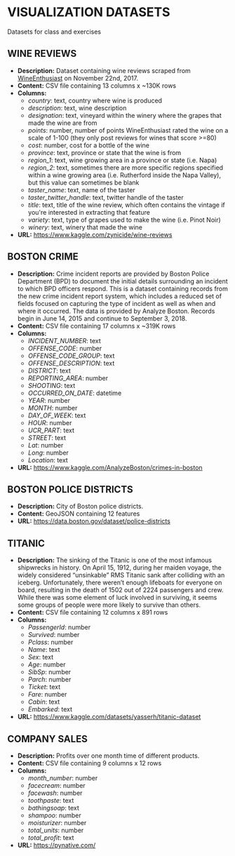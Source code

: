 # VISUALIZATION DATASETS

Datasets for class and exercises

## WINE REVIEWS
- **Description:** Dataset containing wine reviews scraped from [WineEnthusiast](https://www.winemag.com/?s=&drink_type=wine) on November 22nd, 2017. 
- **Content:** CSV file containing 13 columns x ~130K rows
- **Columns:**
    - *country*: text, country where wine is produced
    - *description*: text, wine description
    - *designation*: text, vineyard within the winery where the grapes that made the wine are from
    - *points*: number, number of points WineEnthusiast rated the wine on a scale of 1-100 (they only post reviews for wines that score \>=80)
    - *cost*: number, cost for a bottle of the wine
    - *province*: text, province or state that the wine is from
    - *region_1*: text, wine growing area in a province or state (i.e. Napa)
    - *region_2*: text, sometimes there are more specific regions specified within a wine growing area (i.e. Rutherford inside the Napa Valley), but this value can sometimes be blank
    - *taster_name*: text, name of the taster
    - *taster_twitter_handle*: text, twitter handle of the taster
    - *title*: text, title of the wine review, which often contains the vintage if you're interested in extracting that feature
    - *variety*: text, type of grapes used to make the wine (i.e. Pinot Noir)
    - *winery*: text, winery that made the wine
- **URL:** https://www.kaggle.com/zynicide/wine-reviews


## BOSTON CRIME
- **Description:** Crime incident reports are provided by Boston Police Department (BPD) to document the initial details surrounding an incident to which BPD officers respond. This is a dataset containing records from the new crime incident report system, which includes a reduced set of fields focused on capturing the type of incident as well as when and where it occurred. The data is provided by Analyze Boston. Records begin in June 14, 2015 and continue to September 3, 2018. 
- **Content:** CSV file containing 17 columns x ~319K rows
- **Columns:**
    - *INCIDENT_NUMBER*: text
    - *OFFENSE_CODE*: number
    - *OFFENSE_CODE_GROUP*: text
    - *OFFENSE_DESCRIPTION*: text
    - *DISTRICT*: text
    - *REPORTING_AREA*: number
    - *SHOOTING*: text
    - *OCCURRED_ON_DATE*: datetime
    - *YEAR*: number
    - *MONTH*: number
    - *DAY_OF_WEEK*: text
    - *HOUR*: number
    - *UCR_PART*: text
    - *STREET*: text
    - *Lat*: number
    - *Long*: number
    - *Location*: text
- **URL:** https://www.kaggle.com/AnalyzeBoston/crimes-in-boston

## BOSTON POLICE DISTRICTS
- **Description:** City of Boston police districts. 
- **Content:** GeoJSON containing 12 features
- **URL:** https://data.boston.gov/dataset/police-districts

## TITANIC
- **Description:** The sinking of the Titanic is one of the most infamous shipwrecks in history. On April 15, 1912, during her maiden voyage, the widely considered “unsinkable” RMS Titanic sank after colliding with an iceberg. Unfortunately, there weren’t enough lifeboats for everyone on board, resulting in the death of 1502 out of 2224 passengers and crew. While there was some element of luck involved in surviving, it seems some groups of people were more likely to survive than others.
- **Content:** CSV file containing 12 columns x 891 rows
- **Columns:**
    - *PassengerId*: number
    - *Survived*: number
    - *Pclass*: number
    - *Name*: text
    - *Sex*: text
    - *Age*: number
    - *SibSp*: number
    - *Parch*: number
    - *Ticket*: text
    - *Fare*: number
    - *Cabin*: text
    - *Embarked*: text
- **URL:** https://www.kaggle.com/datasets/yasserh/titanic-dataset

## COMPANY SALES
- **Description:** Profits over one month time of different products.
- **Content:** CSV file containing 9 columns x 12 rows
- **Columns:**
    - *month_number*: number
    - *facecream*: number
    - *facewash*: number
    - *toothpaste*: text
    - *bathingsoap*: text
    - *shampoo*: number
    - *moisturizer*: number
    - *total_units*: number
    - *total_profit*: text
- **URL:** https://pynative.com/
